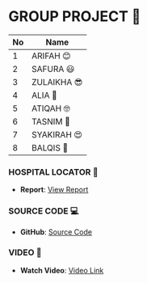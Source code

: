

# **GROUP PROJECT** 🎉

| No  | Name      |
|-----|-----------|
| 1   | ARIFAH 😊 |
| 2   | SAFURA 😃 |
| 3   | ZULAIKHA 😎 |
| 4   | ALIA 🤩 |
| 5   | ATIQAH 🤓 |
| 6   | TASNIM 🥳 |
| 7   | SYAKIRAH 😍 |
| 8   | BALQIS 💖 |

### HOSPITAL LOCATOR 🏥
- **Report**: [View Report](https://drive.google.com/file/d/1kjJf9mm6gcJvd1lfhbT4s6ek1c_-DLt1/view?usp=sharing)

### SOURCE CODE 💻
- **GitHub**: [Source Code](https://github.com/zulaikha00/group_project)

### VIDEO 🎥
- **Watch Video**: [Video Link]([https://youtu.be/gce82Z3Xawo?si=Y4BNaD4ejYwxNiz](https://youtu.be/o7z_zBCi1Vo?si=XGluWaio40zJD_3q)_)

